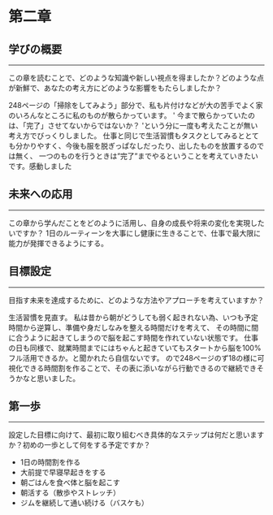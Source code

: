 # 第二章
## 学びの概要

---

この章を読むことで、どのような知識や新しい視点を得ましたか？どのような点が新鮮で、あなたの考え方にどのような影響をもたらしましたか？

248ページの「掃除をしてみよう」部分で、私も片付けなどが大の苦手でよく家のいろんなところに私のものが散らかっています。
' 今まで散らかっていたのは、「完了」させてないからではないか？ 'という分に一度も考えたことが無い考え方でびっくりしました。
仕事と同じで生活習慣もタスクとしてみるととても分かりやすく、今後も服を脱ぎっぱなしだったり、出したものを放置するのでは無く、
一つのものを行うときは”完了”までやるということを考えていきたいです。感動しました

## 未来への応用

---

この章から学んだことをどのように活用し、自身の成長や将来の変化を実現したいですか？
1日のルーティーンを大事にし健康に生きることで、仕事で最大限に能力が発揮できるようにする。
## 目標設定

---

目指す未来を達成するために、どのような方法やアプローチを考えていますか？

生活習慣を見直す。
私は昔から朝がどうしても弱く起きれない為、いつも予定時間から逆算し、準備や身だしなみを整える時間だけを考えて、
その時間に間に合うように起きてしまうので脳を起こす時間を作れていない状態です。
仕事の日も同様で、就業時間までにはちゃんと起きていてもスタートから脳を100%フル活用できるか。と聞かれたら自信ないです。
ので248ページのず18の様に可視化できる時間割を作ることで、その表に添いながら行動できるので継続できそうかなと思いました。
## 第一歩

---

設定した目標に向けて、最初に取り組むべき具体的なステップは何だと思いますか？初めの一歩として何をする予定ですか？
- 1日の時間割を作る
- 大前提で早寝早起きをする
- 朝ごはんを食べ体と脳を起こす
- 朝活する（散歩やストレッチ）
- ジムを継続して通い続ける（バスケも）